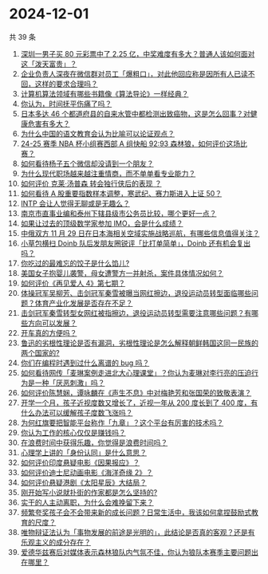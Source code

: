 # 2024-12-01

共 39 条

<!-- BEGIN ZHIHUVIDEO -->
<!-- 最后更新时间 Sun Dec 01 2024 06:04:05 GMT+0800 (China Standard Time) -->
1. [深圳一男子买 80 元彩票中了 2.25 亿，中奖难度有多大？普通人该如何面对这「泼天富贵」？](https://www.zhihu.com/question/5499537703)
1. [企业负责人深夜在微信群对员工「爆粗口」，对此他回应称是因所有人已读不回，这样的要求合理吗？](https://www.zhihu.com/question/5569608642)
1. [计算机算法领域有哪些书籍像《算法导论》一样经典？](https://www.zhihu.com/question/42065322)
1. [你认为，时间抚平伤痛了吗？](https://www.zhihu.com/question/2284367095)
1. [日本多达 46 个都道府县的自来水管中都检测出致癌物，这是怎么回事？对健康危害有多大？](https://www.zhihu.com/question/5559507592)
1. [为什么中国的语文教育会认为比喻可以论证观点？](https://www.zhihu.com/question/299600065)
1. [24-25 赛季 NBA 杯小组赛西部 A 组快船 92:93 森林狼，如何评价这场比赛？](https://www.zhihu.com/question/5537824875)
1. [如何看待杨子五个微信却没请到一个朋友？](https://www.zhihu.com/question/5400893124)
1. [为什么现代职场越来越注重情商，而不单单看专业能力？](https://www.zhihu.com/question/4786354832)
1. [如何评价 克莱·汤普森 转会独行侠后的表现 ？](https://www.zhihu.com/question/4477701824)
1. [如何看待 A 股重要指数样本调整，寒武纪、赛力斯进入上证 50？](https://www.zhihu.com/question/5541543577)
1. [INTP 会让人觉得无聊或是无趣么？](https://www.zhihu.com/question/36106749)
1. [南京市直事业编和泰州下辖县级市公务员比较，哪个更好一点？](https://www.zhihu.com/question/5219902594)
1. [如果让过去的顶级数学家参加 IMO，会是什么成绩？](https://www.zhihu.com/question/311097319)
1. [中俄双方 11 月 29 日在日本海相关空域实施战略巡航，有哪些信息值得关注？](https://www.zhihu.com/question/5470165819)
1. [小草包横扫 Doinb 队后发朋友圈锐评「比打单简单」，Doinb 还有机会复出吗？](https://www.zhihu.com/question/5446091525)
1. [你吃过的最难忘的饺子是什么馅儿?](https://www.zhihu.com/question/579922916)
1. [美国女子抱婴儿袭警，母女遭警方一并射杀，案件具体情况如何？](https://www.zhihu.com/question/5491990188)
1. [如何评价《再见爱人 4》第七期？](https://www.zhihu.com/question/4872026212)
1. [体操冠军吴柳芳、击剑冠军秦雪被曝当网红擦边，退役运动员转型面临哪些问题？体育产业化发展是否存在不足？](https://www.zhihu.com/question/5553796384)
1. [击剑冠军秦雪转型女网红被指擦边，退役运动员转型需要注意哪些问题？有哪些方向可以发展？](https://www.zhihu.com/question/5540050995)
1. [开车真的方便吗？](https://www.zhihu.com/question/563252654)
1. [鲁迅的劣根性理论是否有漏洞，劣根性理论是怎么解释朝鲜韩国这同一民族的两个国家的?](https://www.zhihu.com/question/4984682711)
1. [你们在编程时遇到过什么离谱的 bug 吗？](https://www.zhihu.com/question/3003273587)
1. [如何看待网传「麦琳案例走进北大心理课堂」？你认为麦琳对李行亮的压迫行为是一种「厌恶刺激」吗？](https://www.zhihu.com/question/4827127962)
1. [如何评价陈慧娴，谭咏麟在《声生不息》中对梅艳芳和张国荣的致敬表演？](https://www.zhihu.com/question/5419640922)
1. [开学一个月，孩子近视度数又增长了，近视一年从 200 度长到了 400 度，有什么办法可以缓解孩子度数飞涨吗？](https://www.zhihu.com/question/2774413715)
1. [为何红旗要把智能平台称作「九章」？这个平台有厉害的技术吗？](https://www.zhihu.com/question/5363090517)
1. [你认为工作的核心仅仅是赚钱吗？](https://www.zhihu.com/question/5482454076)
1. [在浪费时间中获得乐趣，你觉得是浪费时间吗？](https://www.zhihu.com/question/5496657417)
1. [心理学上讲的「身份认同」是什么意思？](https://www.zhihu.com/question/4719963708)
1. [如何评价印度悬疑电影《因果报应》？](https://www.zhihu.com/question/5367877196)
1. [如何评价迪士尼动画电影《海洋奇缘 2》？](https://www.zhihu.com/question/5464609207)
1. [如何评价悬疑港剧《太阳星辰》大结局？](https://www.zhihu.com/question/5216006199)
1. [刚开始写小说就扑街的作家都是怎么坚持的?](https://www.zhihu.com/question/5190284284)
1. [实干的人主动离职，为什么会难挽留下来？](https://www.zhihu.com/question/4977771970)
1. [频繁夸奖孩子会不会带来新的成长问题？日常生活中，我该如何拿捏鼓励式教育的尺度？](https://www.zhihu.com/question/5298467622)
1. [唯物辩证法认为「事物发展的前途是光明的」，此结论是否真的客观？还是有乐观主义的成分存在？](https://www.zhihu.com/question/500707062)
1. [爱德华兹赛后对媒体表示森林狼队内气氛不佳，你认为狼队本赛季主要问题出在哪里？](https://www.zhihu.com/question/5395976174)
<!-- END ZHIHUVIDEO -->
